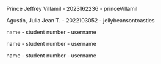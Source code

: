 Prince Jeffrey Villamil - 2023162236 - princeVillamil

Agustin, Julia Jean T. - 2022103052 - jellybeansontoasties 

name - student number - username 

name - student number - username 

name - student number - username 
